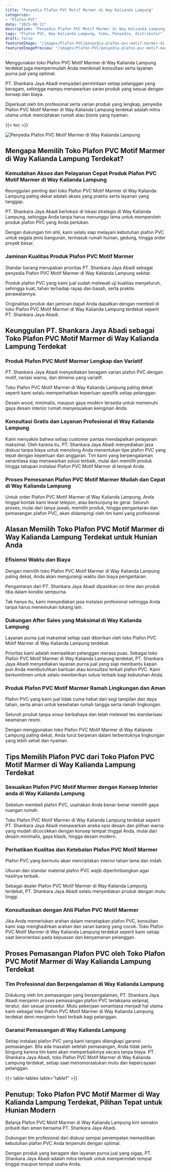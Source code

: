 ```yaml
---
title: "Penyedia Plafon PVC Motif Marmer di Way Kalianda Lampung"
categories:
- "Plafon-PVC"
date: "2025-08-12"
description: "Penyedia Plafon PVC Motif Marmer di Way Kalianda Lampung untuk hunian, office, dan ritel. Material unggulan, pilihan motif, warna modern, beserta servis instalasi oleh tim berpengalaman serta garansi resmi!|Servis penjualan Plafon PVC Motif Marmer di Way Kalianda Lampung untuk kebutuhan hunian, perkantoran, maupun ritel, dengan material berkualitas dan penempatan oleh teknisi profesional serta garansi resmi.|Alternatif Plafon PVC Motif Marmer di Way Kalianda Lampung yang terbukti untuk rumah, kantor, serta ritel, bersama plafon berkualitas dan pemasangan dikerjakan oleh teknisi profesional dan garansi resmi.|Distribusi Plafon PVC Motif Marmer di Way Kalianda Lampung untuk tempat tinggal, kantor, serta toko, beserta produk unggulan dan pemasangan oleh tenaga ahli berpengalaman, disertai beserta garansi resmi.}"
tags: "Plafon PVC, Way Kalianda Lampung, toko, Penyedia, distributor"
draft: false
featuredImage: "/images/Plafon-PVC/penyedia-plafon-pvc-motif-marmer-di-way-kalianda-lampung.png"
featuredImagePreview: "/images/Plafon-PVC/penyedia-plafon-pvc-motif-marmer-di-way-kalianda-lampung.png"
---
```


Menggunakan toko Plafon PVC Motif Marmer di Way Kalianda Lampung terdekat juga mempermudah Anda menikmati konsultasi serta layanan purna jual yang optimal.

PT. Shankara Jaya Abadi menyadari permintaan setiap pelanggan yang beragam, sehingga mampu menawarkan saran produk yang sesuai dengan konsep dan biaya.

Diperkuat oleh tim profesional serta varian produk yang lengkap, penyedia Plafon PVC Motif Marmer di Way Kalianda Lampung terdekat adalah mitra utama untuk menciptakan rumah atau bisnis yang nyaman.

{{< toc >}}

![Penyedia Plafon PVC Motif Marmer di Way Kalianda Lampung](/images/Plafon-PVC/Penyedia-Plafon-PVC-Motif-Marmer-di-Way-Kalianda-Lampung.png)

## Mengapa Memilih Toko Plafon PVC Motif Marmer di Way Kalianda Lampung Terdekat?

### Kemudahan Akses dan Pelayanan Cepat Produk Plafon PVC Motif Marmer di Way Kalianda Lampung

Keunggulan penting dari toko Plafon PVC Motif Marmer di Way Kalianda Lampung paling dekat adalah akses yang praktis serta layanan yang tanggap.

PT. Shankara Jaya Abadi berlokasi di lokasi strategis di Way Kalianda Lampung, sehingga Anda tanpa harus menunggu lama untuk memperoleh produk plafon PVC yang Anda perlukan.

Dengan dukungan tim ahli, kami selalu siap melayani kebutuhan plafon PVC untuk segala jenis bangunan, termasuk rumah hunian, gedung, hingga order proyek besar.

### Jaminan Kualitas Produk Plafon PVC Motif Marmer

Standar barang merupakan prioritas PT. Shankara Jaya Abadi sebagai penyedia Plafon PVC Motif Marmer di Way Kalianda Lampung sekitar.

Produk plafon PVC yang kami jual sudah melewati uji kualitas menyeluruh, sehingga kuat, tahan terhadap rayap dan basah, serta praktis perawatannya.

Originalitas produk dan jaminan dapat Anda dapatkan dengan membeli di toko Plafon PVC Motif Marmer di Way Kalianda Lampung terdekat seperti PT. Shankara Jaya Abadi.

## Keunggulan PT. Shankara Jaya Abadi sebagai Toko Plafon PVC Motif Marmer di Way Kalianda Lampung Terdekat

### Produk Plafon PVC Motif Marmer Lengkap dan Variatif

PT. Shankara Jaya Abadi menyediakan beragam varian plafon PVC dengan motif, variasi warna, dan dimensi yang variatif.

Toko Plafon PVC Motif Marmer di Way Kalianda Lampung paling dekat seperti kami selalu memperhatikan keperluan spesifik setiap pelanggan.

Desain wood, minimalis, maupun gaya modern tersedia untuk memenuhi gaya desain interior rumah menyesuaikan keinginan Anda.

### Konsultasi Gratis dan Layanan Profesional di Way Kalianda Lampung

Kami menyakini bahwa setiap customer pantas mendapatkan pelayanan maksimal. Oleh karena itu, PT. Shankara Jaya Abadi menyediakan jasa diskusi tanpa biaya untuk menolong Anda menentukan tipe plafon PVC yang tepat dengan keperluan dan anggaran. Tim kami yang berpengalaman senantiasa siap menawarkan solusi terbaik, mulai dari memilih produk hingga tahapan instalasi Plafon PVC Motif Marmer di tempat Anda.

### Proses Pemesanan Plafon PVC Motif Marmer Mudah dan Cepat di Way Kalianda Lampung

Untuk order Plafon PVC Motif Marmer di Way Kalianda Lampung, Anda tinggal kontak kami lewat telepon, atau berkunjung ke gerai. Seluruh proses, mulai dari tanya jawab, memilih produk, hingga pengantaran dan pemasangan plafon PVC, akan didampingi oleh tim kami yang profesional.

## Alasan Memilih Toko Plafon PVC Motif Marmer di Way Kalianda Lampung Terdekat untuk Hunian Anda

### Efisiensi Waktu dan Biaya

Dengan memilih toko Plafon PVC Motif Marmer di Way Kalianda Lampung paling dekat, Anda akan mengurangi waktu dan biaya pengantaran.

Pengantaran dari PT. Shankara Jaya Abadi dipastikan on time dan produk tiba dalam kondisi sempurna.

Tak hanya itu, kami menyediakan jasa instalasi profesional sehingga Anda tanpa harus menemukan tukang lain.

### Dukungan After Sales yang Maksimal di Way Kalianda Lampung

Layanan purna jual maksimal setiap saat diberikan oleh toko Plafon PVC Motif Marmer di Way Kalianda Lampung terdekat.

Prioritas kami adalah memastikan pelanggan merasa puas. Sebagai toko Plafon PVC Motif Marmer di Way Kalianda Lampung terdekat, PT. Shankara Jaya Abadi menyediakan layanan purna jual yang siap membantu kapan pun Anda membutuhkan bantuan atau konsultasi terkait plafon PVC. Kami berkomitmen untuk selalu memberikan solusi terbaik bagi kebutuhan Anda.

### Produk Plafon PVC Motif Marmer Ramah Lingkungan dan Aman

Plafon PVC yang kami jual tidak cuma hebat dari segi tampilan dan daya tahan, serta aman untuk kesehatan rumah tangga serta ramah lingkungan.

Seluruh produk tanpa unsur berbahaya dan telah melewati tes standarisasi keamanan resmi.

Dengan menggunakan toko Plafon PVC Motif Marmer di Way Kalianda Lampung paling dekat, Anda turut berperan dalam terbentuknya lingkungan yang lebih sehat dan nyaman.

## Tips Memilih Plafon PVC dari Toko Plafon PVC Motif Marmer di Way Kalianda Lampung Terdekat

### Sesuaikan Plafon PVC Motif Marmer dengan Konsep Interior anda di Way Kalianda Lampung

Sebelum membeli plafon PVC, usahakan Anda benar-benar memilih gaya ruangan rumah.

Toko Plafon PVC Motif Marmer di Way Kalianda Lampung terdekat seperti PT. Shankara Jaya Abadi menawarkan aneka opsi desain dan pilihan warna yang mudah dicocokkan dengan konsep tempat tinggal Anda, mulai dari desain minimalis, gaya klasik, hingga desain modern.

### Perhatikan Kualitas dan Ketebalan Plafon PVC Motif Marmer

Plafon PVC yang bermutu akan menciptakan interior tahan lama dan indah.

Ukuran dan standar material plafon PVC wajib dipertimbangkan agar hasilnya terbaik.

Sebagai dealer Plafon PVC Motif Marmer di Way Kalianda Lampung terdekat, PT. Shankara Jaya Abadi selalu menyediakan produk dengan mutu tinggi.

### Konsultasikan dengan Ahli Plafon PVC Motif Marmer

Jika Anda memerlukan arahan dalam menetapkan plafon PVC, konsultan kami siap menghadirkan arahan dan saran barang yang cocok. Toko Plafon PVC Motif Marmer di Way Kalianda Lampung terdekat seperti kami setiap saat berorientasi pada kepuasan dan kenyamanan pelanggan.

## Proses Pemasangan Plafon PVC oleh Toko Plafon PVC Motif Marmer di Way Kalianda Lampung Terdekat

### Tim Profesional dan Berpengalaman di Way Kalianda Lampung

Didukung oleh tim pemasangan yang berpengalaman, PT. Shankara Jaya Abadi menjamin proses pemasangan plafon PVC terlaksana selamat, teratur, dan sesuai prosedur. Mutu pekerjaan senantiasa menjadi hal utama kami sebagai toko Plafon PVC Motif Marmer di Way Kalianda Lampung terdekat demi menjamin hasil terbaik bagi pelanggan.

### Garansi Pemasangan di Way Kalianda Lampung

Setiap instalasi plafon PVC yang kami tangani dilengkapi garansi pemasangan. Bila ada masalah setelah pemasangan, Anda tidak perlu bingung karena tim kami akan memperbaikinya secara tanpa biaya. PT. Shankara Jaya Abadi, toko Plafon PVC Motif Marmer di Way Kalianda Lampung terdekat, setiap saat menomorsatukan mutu dan kepercayaan pelanggan.

{{< table-tables table="table1" >}}

## Penutup: Toko Plafon PVC Motif Marmer di Way Kalianda Lampung Terdekat, Pilihan Tepat untuk Hunian Modern

Belanja Plafon PVC Motif Marmer di Way Kalianda Lampung kini semakin pribadi dan aman bersama PT. Shankara Jaya Abadi.

Dukungan tim profesional dari diskusi sampai penempatan memastikan kebutuhan plafon PVC Anda terpenuhi dengan optimal.

Dengan produk yang beragam dan layanan purna jual yang sigap, PT. Shankara Jaya Abadi adalah mitra terbaik untuk memperindah tempat tinggal maupun tempat usaha Anda.
